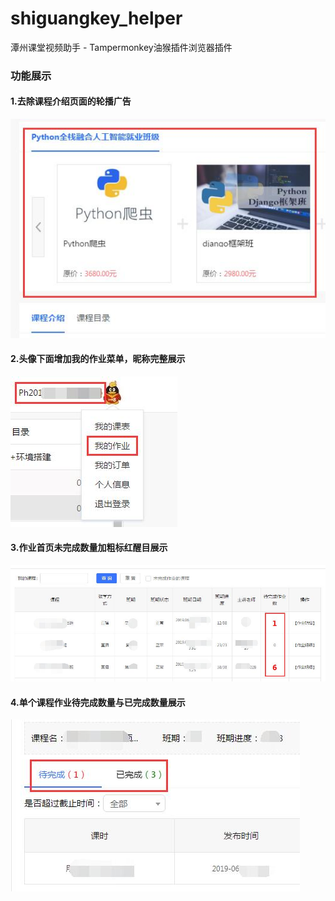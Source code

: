 # shiguangkey_helper
潭州课堂视频助手 - Tampermonkey油猴插件浏览器插件
### 功能展示
#### 1.去除课程介绍页面的轮播广告
![image](https://github.com/zjcnew/shiguangkey_helper/raw/master/images/QQ截图20190623193228.jpg)
#### 2.头像下面增加我的作业菜单，昵称完整展示
![image](https://github.com/zjcnew/shiguangkey_helper/raw/master/images/QQ截图20190623193113.jpg)
#### 3.作业首页未完成数量加粗标红醒目展示
![image](https://github.com/zjcnew/shiguangkey_helper/raw/master/images/QQ截图20190623193409.jpg)
#### 4.单个课程作业待完成数量与已完成数量展示
![image](https://github.com/zjcnew/shiguangkey_helper/raw/master/images/QQ截图20190623193503.jpg)
